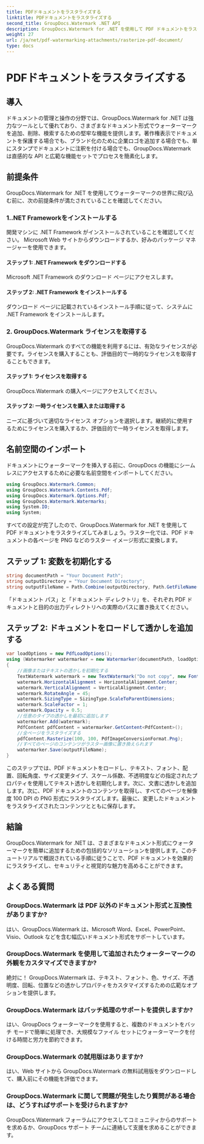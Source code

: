 ```yaml
---
title: PDFドキュメントをラスタライズする
linktitle: PDFドキュメントをラスタライズする
second_title: GroupDocs.Watermark .NET API
description: GroupDocs.Watermark for .NET を使用して PDF ドキュメントをラスタライズする方法を学びます。ドキュメントのセキュリティと視覚的な魅力を簡単に強化します。
weight: 27
url: /ja/net/pdf-watermarking-attachments/rasterize-pdf-document/
type: docs
---
```

# PDFドキュメントをラスタライズする

## 導入
ドキュメントの管理と操作の分野では、GroupDocs.Watermark for .NET は強力なツールとして優れており、さまざまなドキュメント形式でウォーターマークを追加、削除、検索するための堅牢な機能を提供します。著作権表示でドキュメントを保護する場合でも、ブランド化のために企業ロゴを追加する場合でも、単にスタンプでドキュメントに注釈を付ける場合でも、GroupDocs.Watermark は直感的な API と広範な機能セットでプロセスを簡素化します。
## 前提条件
GroupDocs.Watermark for .NET を使用してウォーターマークの世界に飛び込む前に、次の前提条件が満たされていることを確認してください。
### 1..NET Frameworkをインストールする
開発マシンに .NET Framework がインストールされていることを確認してください。 Microsoft Web サイトからダウンロードするか、好みのパッケージ マネージャーを使用できます。
#### ステップ 1: .NET Framework をダウンロードする
Microsoft .NET Framework のダウンロード ページにアクセスします。
#### ステップ 2: .NET Framework をインストールする
ダウンロード ページに記載されているインストール手順に従って、システムに .NET Framework をインストールします。
### 2. GroupDocs.Watermark ライセンスを取得する
GroupDocs.Watermark のすべての機能を利用するには、有効なライセンスが必要です。ライセンスを購入することも、評価目的で一時的なライセンスを取得することもできます。
#### ステップ 1: ライセンスを取得する
GroupDocs.Watermark の購入ページにアクセスしてください。
#### ステップ 2: 一時ライセンスを購入または取得する
ニーズに基づいて適切なライセンス オプションを選択します。継続的に使用するためにライセンスを購入するか、評価目的で一時ライセンスを取得します。

## 名前空間のインポート
ドキュメントにウォーターマークを挿入する前に、GroupDocs の機能にシームレスにアクセスするために必要な名前空間をインポートしてください。
```csharp
using GroupDocs.Watermark.Common;
using GroupDocs.Watermark.Contents.Pdf;
using GroupDocs.Watermark.Options.Pdf;
using GroupDocs.Watermark.Watermarks;
using System.IO;
using System;
```

すべての設定が完了したので、GroupDocs.Watermark for .NET を使用して PDF ドキュメントをラスタライズしてみましょう。ラスター化では、PDF ドキュメントの各ページを PNG などのラスター イメージ形式に変換します。
## ステップ 1: 変数を初期化する
```csharp
string documentPath = "Your Document Path";
string outputDirectory = "Your Document Directory";
string outputFileName = Path.Combine(outputDirectory, Path.GetFileName(documentPath));
```
「ドキュメント パス」と「ドキュメント ディレクトリ」を、それぞれ PDF ドキュメントと目的の出力ディレクトリへの実際のパスに置き換えてください。
## ステップ 2: ドキュメントをロードして透かしを追加する
```csharp
var loadOptions = new PdfLoadOptions();
using (Watermarker watermarker = new Watermarker(documentPath, loadOptions))
{
    //画像またはテキストの透かしを初期化する
    TextWatermark watermark = new TextWatermark("Do not copy", new Font("Arial", 8));
    watermark.HorizontalAlignment = HorizontalAlignment.Center;
    watermark.VerticalAlignment = VerticalAlignment.Center;
    watermark.RotateAngle = 45;
    watermark.SizingType = SizingType.ScaleToParentDimensions;
    watermark.ScaleFactor = 1;
    watermark.Opacity = 0.5;
    //任意のタイプの透かしを最初に追加します
    watermarker.Add(watermark);
    PdfContent pdfContent = watermarker.GetContent<PdfContent>();
    //全ページをラスタライズする
    pdfContent.Rasterize(100, 100, PdfImageConversionFormat.Png);
    //すべてのページのコンテンツがラスター画像に置き換えられます
    watermarker.Save(outputFileName);
}
```
このステップでは、PDF ドキュメントをロードし、テキスト、フォント、配置、回転角度、サイズ変更タイプ、スケール係数、不透明度などの指定されたプロパティを使用してテキスト透かしを初期化します。次に、文書に透かしを追加します。次に、PDF ドキュメントのコンテンツを取得し、すべてのページを解像度 100 DPI の PNG 形式にラスタライズします。最後に、変更したドキュメントをラスタライズされたコンテンツとともに保存します。

## 結論
GroupDocs.Watermark for .NET は、さまざまなドキュメント形式にウォーターマークを簡単に追加するための包括的なソリューションを提供します。このチュートリアルで概説されている手順に従うことで、PDF ドキュメントを効果的にラスタライズし、セキュリティと視覚的な魅力を高めることができます。
## よくある質問
### GroupDocs.Watermark は PDF 以外のドキュメント形式と互換性がありますか?
はい、GroupDocs.Watermark は、Microsoft Word、Excel、PowerPoint、Visio、Outlook などを含む幅広いドキュメント形式をサポートしています。
### GroupDocs.Watermark を使用して追加されたウォーターマークの外観をカスタマイズできますか?
絶対に！ GroupDocs.Watermark は、テキスト、フォント、色、サイズ、不透明度、回転、位置などの透かしプロパティをカスタマイズするための広範なオプションを提供します。
### GroupDocs.Watermark はバッチ処理のサポートを提供しますか?
はい、GroupDocs ウォーターマークを使用すると、複数のドキュメントをバッチ モードで簡単に処理でき、大規模なファイル セットにウォーターマークを付ける時間と労力を節約できます。
### GroupDocs.Watermark の試用版はありますか?
はい、Web サイトから GroupDocs.Watermark の無料試用版をダウンロードして、購入前にその機能を評価できます。
### GroupDocs.Watermark に関して問題が発生したり質問がある場合は、どうすればサポートを受けられますか?
GroupDocs.Watermark フォーラムにアクセスしてコミュニティからのサポートを求めるか、GroupDocs サポート チームに連絡して支援を求めることができます。